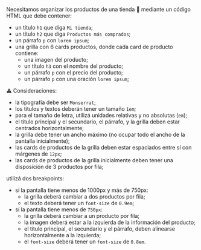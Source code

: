 Necesitamos organizar los productos de una tienda :convenience_store: mediante un código HTML que debe contener:

- un título `h1` que diga `Mi tienda`;
- un título `h2` que diga `Productos más comprados`;
- un párrafo `p` con `lorem ipsum`;
- una grilla con 6 cards productos, donde cada card de producto contiene:
  - una imagen del producto;
  - un título `h3` con el nombre del producto;
  - un párrafo `p` con el precio del producto;
  - un párrafo `p` con una oración `lorem ipsum`;

:warning: Consideraciones:

- la tipografía debe ser `Monserrat`;  
- los títulos y textos deberán tener un tamaño `1em`;
- para el tamaño de letra, utilizá unidades relativas y no absolutas (`em`);
- el título principal y el secundario, el párrafo, y la grilla deben estar centrados horizontalmente;
- la grilla debe tener un ancho máximo (no ocupar todo el ancho de la pantalla inicialmente);
- las cards de productos de la grilla deben estar espaciados entre sí con márgenes de `12px`;
- las cards de productos de la grilla inicialmente deben tener una disposición de 3 productos por fila;

utilizá dos breakpoints:

- sí la pantalla tiene menos de 1000px y más de 750px:
  - la grilla deberá cambiar a dos productos por fila;
  - el  texto deberá tener un `font-size` de `0.9em`;
- sí la pantalla tiene menos de `750px`:
  - la grilla deberá cambiar a un producto por fila;
  - la imagen deberá estar a la izquierda de la información del producto;
  -  el título principal, el secundario y el párrafo, deben alinearse horizontalmente a la izquierda;
  - el `font-size` deberá tener un `font-size` de `0.8em`.